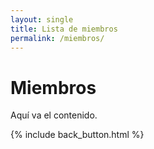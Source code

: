 ```yaml
---
layout: single
title: Lista de miembros
permalink: /miembros/
---
```


# Miembros

Aquí va el contenido.


{% include back_button.html %}